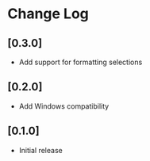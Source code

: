 # Change Log

## [0.3.0]
- Add support for formatting selections

## [0.2.0]
- Add Windows compatibility

## [0.1.0]
- Initial release
